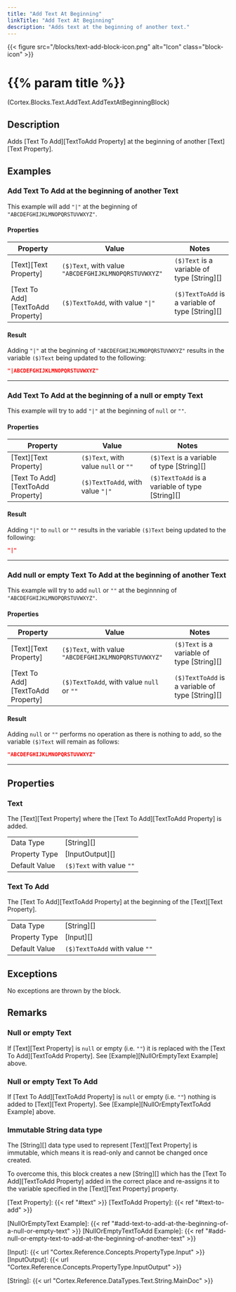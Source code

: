 ```yaml
---
title: "Add Text At Beginning"
linkTitle: "Add Text At Beginning"
description: "Adds text at the beginning of another text."
---
```


{{< figure src="/blocks/text-add-block-icon.png" alt="Icon" class="block-icon" >}}

# {{% param title %}}

<p class="namespace">(Cortex.Blocks.Text.AddText.AddTextAtBeginningBlock)</p>

## Description

Adds [Text To Add][TextToAdd Property] at the beginning of another [Text][Text Property].

## Examples

### Add Text To Add at the beginning of another Text

This example will add `"|"` at the beginning of `"ABCDEFGHIJKLMNOPQRSTUVWXYZ"`.

#### Properties

| Property           | Value                     | Notes                                    |
|--------------------|---------------------------|------------------------------------------|
| [Text][Text Property] | `($)Text`, with value `"ABCDEFGHIJKLMNOPQRSTUVWXYZ"` | `($)Text` is a variable of type [String][] |
| [Text To Add][TextToAdd Property] | `($)TextToAdd`, with value `"\|"` | `($)TextToAdd` is a variable of type [String][] |

#### Result

Adding `"|"` at the beginning of `"ABCDEFGHIJKLMNOPQRSTUVWXYZ"` results in the variable `($)Text` being updated to the following:

```json
"|ABCDEFGHIJKLMNOPQRSTUVWXYZ"
```

***

### Add Text To Add at the beginning of a null or empty Text

This example will try to add `"|"` at the beginning of `null` or `""`.

#### Properties

| Property           | Value                     | Notes                                    |
|--------------------|---------------------------|------------------------------------------|
| [Text][Text Property] | `($)Text`, with value `null` or `""` | `($)Text` is a variable of type [String][] |
| [Text To Add][TextToAdd Property] | `($)TextToAdd`, with value `"\|"` | `($)TextToAdd` is a variable of type [String][] |

#### Result

Adding `"|"` to `null` or `""` results in the variable `($)Text` being updated to the following:

```json
"|"
```

***

### Add null or empty Text To Add at the beginning of another Text

This example will try to add `null` or `""` at the beginnning of `"ABCDEFGHIJKLMNOPQRSTUVWXYZ"`.

#### Properties

| Property           | Value                     | Notes                                    |
|--------------------|---------------------------|------------------------------------------|
| [Text][Text Property] | `($)Text`, with value `"ABCDEFGHIJKLMNOPQRSTUVWXYZ"` | `($)Text` is a variable of type [String][] |
| [Text To Add][TextToAdd Property] | `($)TextToAdd`, with value `null` or `""` | `($)TextToAdd` is a variable of type [String][] |

#### Result

Adding `null` or `""` performs no operation as there is nothing to add, so the variable `($)Text` will remain as follows:

```json
"ABCDEFGHIJKLMNOPQRSTUVWXYZ"
```

***

## Properties

### Text

The [Text][Text Property] where the [Text To Add][TextToAdd Property] is added.  
  
| | |
|--------------------|---------------------------|
| Data Type | [String][] |
| Property Type | [InputOutput][] |
| Default Value | `($)Text` with value `""` |

### Text To Add

The [Text To Add][TextToAdd Property] at the beginning of the [Text][Text Property].

| | |
|--------------------|---------------------------|
| Data Type | [String][] |
| Property Type | [Input][] |
| Default Value | `($)TextToAdd` with value `""` |

## Exceptions

No exceptions are thrown by the block.

## Remarks

### Null or empty Text

If [Text][Text Property] is `null` or empty (i.e. `""`) it is replaced with the [Text To Add][TextToAdd Property]. See [Example][NullOrEmptyText Example] above.

### Null or empty Text To Add

If [Text To Add][TextToAdd Property] is `null` or empty (i.e. `""`) nothing is added to [Text][Text Property]. See [Example][NullOrEmptyTextToAdd Example] above.

### Immutable String data type

The [String][] data type used to represent [Text][Text Property] is immutable, which means it is read-only and cannot be changed once created.

To overcome this, this block creates a new [String][] which has the [Text To Add][TextToAdd Property] added in the correct place and re-assigns it to the variable specified in the [Text][Text Property] property.

[Text Property]: {{< ref "#text" >}}
[TextToAdd Property]: {{< ref "#text-to-add" >}}

[NullOrEmptyText Example]: {{< ref "#add-text-to-add-at-the-beginning-of-a-null-or-empty-text" >}}
[NullOrEmptyTextToAdd Example]: {{< ref "#add-null-or-empty-text-to-add-at-the-beginning-of-another-text" >}}

[Input]: {{< url "Cortex.Reference.Concepts.PropertyType.Input" >}}
[InputOutput]: {{< url "Cortex.Reference.Concepts.PropertyType.InputOutput" >}}

[String]: {{< url "Cortex.Reference.DataTypes.Text.String.MainDoc" >}}
